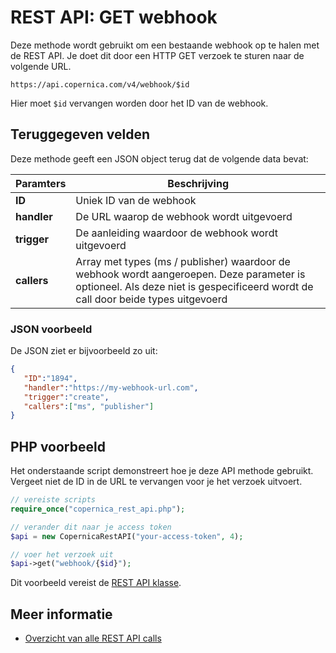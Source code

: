 # REST API: GET webhook

Deze methode wordt gebruikt om een bestaande webhook op te halen met de REST API. Je doet dit door een HTTP GET verzoek te sturen naar de volgende URL. 

`https://api.copernica.com/v4/webhook/$id`

Hier moet `$id` vervangen worden door het ID van de webhook.

## Teruggegeven velden

Deze methode geeft een JSON object terug dat de volgende data bevat:

| Paramters         | Beschrijving                                                                          |
|-------------------|---------------------------------------------------------------------------------------|
| **ID**            | Uniek ID van de webhook                                                               |
| **handler**       | De URL waarop de webhook wordt uitgevoerd                                             |
| **trigger**       | De aanleiding waardoor de webhook wordt uitgevoerd                                    |
| **callers**       | Array met types (ms / publisher) waardoor de webhook wordt aangeroepen. Deze parameter is optioneel. Als deze niet is gespecificeerd wordt de call door beide types uitgevoerd                            |

### JSON voorbeeld

De JSON ziet er bijvoorbeeld zo uit:

```json
{  
   "ID":"1894",
   "handler":"https://my-webhook-url.com",
   "trigger":"create",
   "callers":["ms", "publisher"]
}
```

## PHP voorbeeld

Het onderstaande script demonstreert hoe je deze API methode gebruikt. Vergeet niet de ID in de URL te vervangen voor je het verzoek uitvoert.

```php
// vereiste scripts
require_once("copernica_rest_api.php");

// verander dit naar je access token
$api = new CopernicaRestAPI("your-access-token", 4);

// voer het verzoek uit
$api->get("webhook/{$id}");
```

Dit voorbeeld vereist de [REST API klasse](rest-php).

## Meer informatie 

- [Overzicht van alle REST API calls](rest-api)
